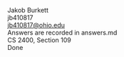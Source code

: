 Jakob Burkett\
jb410817\
jb410817@ohio.edu\
Answers are recorded in answers.md\
CS 2400, Section 109\
Done
